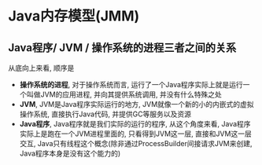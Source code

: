 # Java内存模型(JMM)

## Java程序/ JVM / 操作系统的进程三者之间的关系

从底向上来看, 顺序是

- **操作系统的进程**, 对于操作系统而言, 运行了一个Java程序实际上就是运行一个叫做JVM的应用进程, 并向其提供系统调用, 并没有什么特殊之处
- **JVM**, JVM是Java程序实际运行的地方, JVM就像一个新的小的内嵌式的虚拟操作系统, 直接执行Java代码, 并提供GC等服务以及资源
- **Java程序**, Java程序就是我们实际的运行的程序, 从这个角度来看, Java程序实际上是跑在一个JVM进程里面的, 只看得到JVM这一层, 直接和JVM这一层交互, Java只有线程这个概念(除非通过ProcessBuilder间接请求JVM来创建, Java程序本身是没有这个能力的)